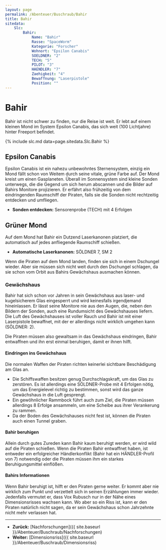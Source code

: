 ```yaml
---
layout: page
permalink: /Abenteuer/Buschraub/Bahir
title: Bahir
sitedata:
    Slc:
        Bahir:
            Name: "Bahir"
            Rasse: "SpaceWorm"
            Kategorie: "Forscher"
            Wohnort: "Epsilon Canabis"
            SOELDNER: "2"
            TECH: "5"
            PILOT: "3"
            HAENDLER: "7"
            Zaehigkeit: "4"
            Bewaffnung: "Laserpistole"
            Position: ""
---
```


# Bahir

Bahir ist nicht schwer zu finden, nur die Reise ist weit. Er lebt auf einem kleinen Mond im System Epsilon Canabis, das sich weit (100 Lichtjahre) hinter Freeport befindet.

{% include slc.md data=page.sitedata.Slc.Bahir %}

## Epsilon Canabis

Epsilon Canabis ist ein nahezu unbewohntes Sternensystem, einzig ein Mond fällt schon von Weitem durch seine vitale, grüne Farbe auf. Der Mond kreist um einen Gasplaneten. Überall im Sonnensystem sind kleine Sonden unterwegs, die die Gegend um sich herum abscannen und die Bilder auf Bahirs Monitore projizieren. Er erfährt also frühzeitig von dem eindringenden Raumschiff der Piraten, falls sie die Sonden nicht rechtzeitig entdecken und umfliegen.

- **Sonden entdecken:** Sensorenprobe (TECH) mit 4 Erfolgen

## Grüner Mond

Auf dem Mond hat Bahir ein Dutzend Laserkanonen platziert, die automatisch auf jedes anfliegende Raumschiff schießen.

- **Automatische Laserkanonen:** SÖLDNER 7, SM 2

Wenn die Piraten auf dem Mond landen, finden sie sich in einem Dschungel wieder. Aber sie müssen sich nicht weit durch den Dschungel schlagen, da sie schon vom Orbit aus Bahirs Gewächshaus ausmachen können.

### Gewächshaus

Bahir hat sich schon vor Jahren in sein Gewächshaus aus laser- und kugelsicherem Glas eingesperrt und wird keinesfalls irgendjemand hineinlassen. Er lässt seine Monitore nie aus den Augen, die, neben den Bildern der Sonden, auch eine Rundumsicht des Gewächshauses liefern. Die Luft des Gewächshauses ist voller Rauch und Bahir ist mit einer Laserpistole bewaffnet, mit der er allerdings nicht wirklich umgehen kann (SÖLDNER: 2).

Die Piraten müssen also gewaltsam in das Gewächshaus eindringen, Bahir entwaffnen und ihn erst einmal beruhigen, damit er ihnen hilft.

#### Eindringen ins Gewächshaus

Die normalen Waffen der Piraten richten keinerlei sichtbare Beschädigung am Glas an.

- Die Schiffswaffen besitzen genug Durchschlagskraft, um das Glas zu zerstören. Es ist allerdings eine SÖLDNER-Probe mit 4 Erfolgen nötig, um das Energielevel richtig zu bestimmen, sonst wird das ganze Gewächshaus in die Luft gesprengt.
- Ein gewöhnlicher Rammbock führt auch zum Ziel, die Piraten müssen allerdings 8 Erfolge ansammeln, um eine Scheibe aus ihrer Verankerung zu rammen.
- Da der Boden des Gewächshauses nicht fest ist, können die Piraten auch einen Tunnel graben.

#### Bahir beruhigen

Allein durch gutes Zureden kann Bahir kaum beruhigt werden, er wird wild auf die Piraten schießen. Wenn die Piraten Bahir entwaffnet haben, ist entweder ein erfolgreicher Händlerkonflikt (Bahir hat ein HÄNDLER-Profil von 7) notwendig oder die Piraten müssen ihm ein starkes Beruhigungsmittel einflößen.

#### Bahirs Informationen

Wenn Bahir beruhigt ist, hilft er den Piraten gerne weiter. Er kommt aber nie wirklich zum Punkt und verzettelt sich in seinen Erzählungen immer wieder. Jedenfalls vermutet er, dass Vox Rubusch nur in der Nähe eines Dimensionsrisses wachsen kann. Wo aber so ein Riss ist, kann er den Piraten natürlich nicht sagen, da er sein Gewächshaus schon Jahrzehnte nicht mehr verlassen hat.

***

- **Zurück:** [Nachforschungen]({{ site.baseurl }}/Abenteuer/Buschraub/Nachforschungen)
- **Weiter:** [Dimensionsriss]({{ site.baseurl }}/Abenteuer/Buschraub/Dimensionsriss)
